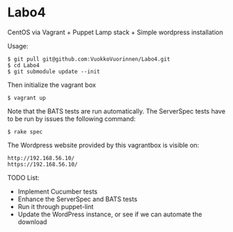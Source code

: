 Labo4
=====

CentOS via Vagrant + Puppet Lamp stack + Simple wordpress installation

Usage:

	$ git pull git@github.com:VuokkoVuorinnen/Labo4.git
	$ cd Labo4
	$ git submodule update --init

Then initialize the vagrant box

	$ vagrant up

Note that the BATS tests are run automatically. The ServerSpec tests have to be run by issues the following command:

	$ rake spec

The Wordpress website provided by this vagrantbox is visible on:

	http://192.168.56.10/
	https://192.168.56.10/

TODO List:

* Implement Cucumber tests
* Enhance the ServerSpec and BATS tests
* Run it through puppet-lint
* Update the WordPress instance, or see if we can automate the download